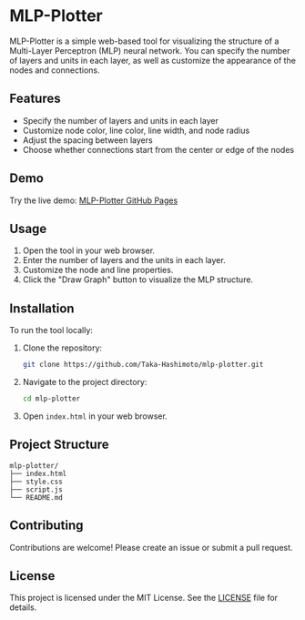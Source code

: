 # MLP-Plotter

MLP-Plotter is a simple web-based tool for visualizing the structure of a Multi-Layer Perceptron (MLP) neural network. You can specify the number of layers and units in each layer, as well as customize the appearance of the nodes and connections.

## Features

- Specify the number of layers and units in each layer
- Customize node color, line color, line width, and node radius
- Adjust the spacing between layers
- Choose whether connections start from the center or edge of the nodes

## Demo

Try the live demo: [MLP-Plotter GitHub Pages](https://taka-hashimoto.github.io/mlp-plotter/)

## Usage

1. Open the tool in your web browser.
2. Enter the number of layers and the units in each layer.
3. Customize the node and line properties.
4. Click the "Draw Graph" button to visualize the MLP structure.

## Installation

To run the tool locally:

1. Clone the repository:
   ```sh
   git clone https://github.com/Taka-Hashimoto/mlp-plotter.git
   ```
2. Navigate to the project directory:
   ```sh
   cd mlp-plotter
   ```
3. Open `index.html` in your web browser.

## Project Structure

```
mlp-plotter/
├── index.html
├── style.css
├── script.js
└── README.md
```

## Contributing

Contributions are welcome! Please create an issue or submit a pull request.

## License

This project is licensed under the MIT License. See the [LICENSE](LICENSE) file for details.